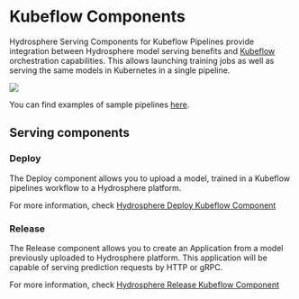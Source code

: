 # Kubeflow Components

Hydrosphere Serving Components for Kubeflow Pipelines provide integration between Hydrosphere model serving benefits and [Kubeflow](https://kubeflow.org) orchestration capabilities. This allows launching training jobs as well as serving the same models in Kubernetes in a single pipeline.

![](../../.gitbook/assets/hydrosphere_and_kubeflow%20%281%29%20%284%29.png)

You can find examples of sample pipelines [here](https://github.com/kubeflow/pipelines/samples/contrib/hydrosphere-samples).

## Serving components

### **Deploy**

The Deploy component allows you to upload a model, trained in a Kubeflow pipelines workflow to a Hydrosphere platform.

For more information, check [Hydrosphere Deploy Kubeflow Component](https://github.com/kubeflow/pipelines/tree/master/components/hydrosphere/serving/deploy_op)

### **Release**

The Release component allows you to create an Application from a model previously uploaded to Hydrosphere platform. This application will be capable of serving prediction requests by HTTP or gRPC.

For more information, check [Hydrosphere Release Kubeflow Component](https://github.com/kubeflow/pipelines/tree/master/components/hydrosphere/serving/release_op)

